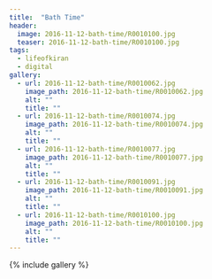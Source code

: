 ```yaml
---
title:  "Bath Time"
header:
  image: 2016-11-12-bath-time/R0010100.jpg
  teaser: 2016-11-12-bath-time/R0010100.jpg
tags: 
  - lifeofkiran
  - digital
gallery:
  - url: 2016-11-12-bath-time/R0010062.jpg
    image_path: 2016-11-12-bath-time/R0010062.jpg
    alt: ""
    title: ""
  - url: 2016-11-12-bath-time/R0010074.jpg
    image_path: 2016-11-12-bath-time/R0010074.jpg
    alt: ""
    title: ""
  - url: 2016-11-12-bath-time/R0010077.jpg
    image_path: 2016-11-12-bath-time/R0010077.jpg
    alt: ""
    title: ""
  - url: 2016-11-12-bath-time/R0010091.jpg
    image_path: 2016-11-12-bath-time/R0010091.jpg
    alt: ""
    title: ""
  - url: 2016-11-12-bath-time/R0010100.jpg
    image_path: 2016-11-12-bath-time/R0010100.jpg
    alt: ""
    title: ""
---
```


{% include gallery %}
